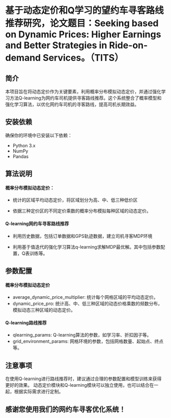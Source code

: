 # 基于动态定价和Q学习的望约车寻客路线推荐研究，论文题目：Seeking based on Dynamic Prices: Higher Earnings and Better Strategies in Ride-on-demand Services。（TITS）

## 简介

本项目旨在将动态定价作为关键要素，利用概率分布模拟动态定价，并通过强化学习方法Q-learning为网约车司机提供寻客路线推荐。这个系统整合了概率模型和强化学习算法，以优化网约车司机的寻客路线，提高司机长期效益。

## 安装依赖

确保你的环境中已安装以下依赖：

- Python 3.x
- NumPy
- Pandas

## 算法说明

#### 概率分布模拟动态定价：

- 统计的区域平均动态定价，将区域划分为高、中、低三种低价区

- 依据三种定价区的不同定价乘数的概率分布模拟每种区域的动态定价。

#### Q-learning网约车寻客路线推荐

- 利用历史数据，包括订单数据和GPS轨迹数据，建立司机寻客MDP环境

- 利用基于值迭代的强化学习算法q-learning求解MDP最优解。其中包括参数配置，Q表训练等。

## 参数配置

#### 概率分布模拟动态定价

- average_dynamic_price_multiplier: 统计每个网格区域的平均动态定价。
- dynamic_price_pro: 统计高、中、低三种区域的动态价格乘数的频数分布，模拟动态三种区域的动态定价。

#### Q-learning路线推荐

- qlearning_params: Q-learning算法的参数，如学习率、折扣因子等。
- grid_environment_params: 网格环境的参数，包括网格数量、起始点、终点等。

## 注意事项

在使用Q-learning进行路线推荐时，建议通过合理的参数配置和模型训练来获得更好的效果。
动态定价模块和Q-learning模块可以独立使用，也可以结合在一起，根据实际需求进行定制。



## 感谢您使用我们的网约车寻客优化系统！
